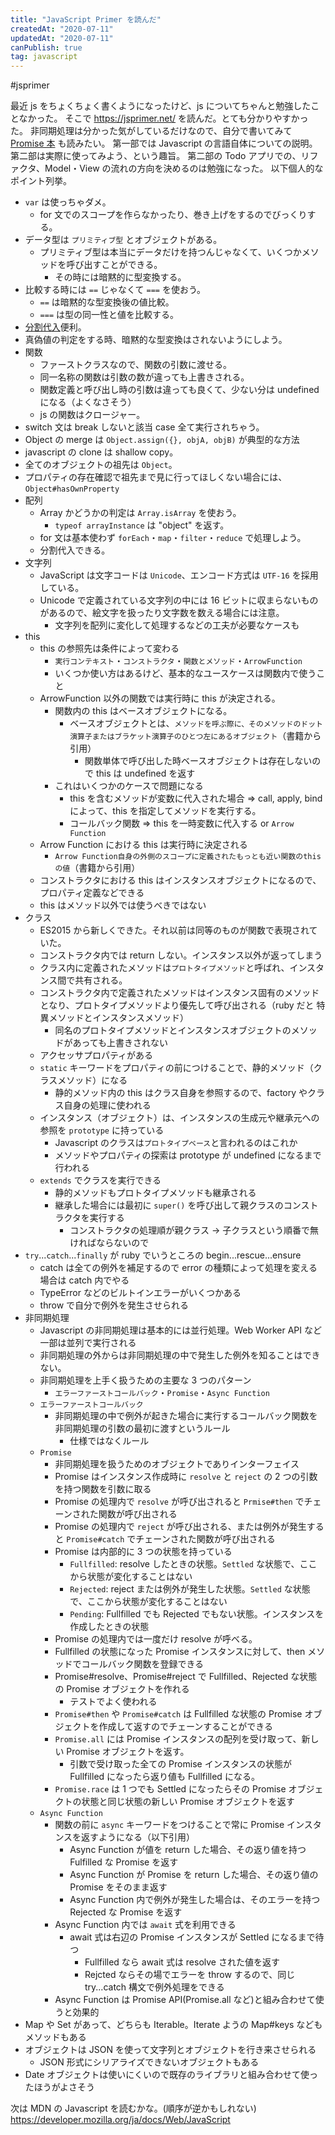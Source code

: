 ```yaml
---
title: "JavaScript Primer を読んだ"
createdAt: "2020-07-11"
updatedAt: "2020-07-11"
canPublish: true
tag: javascript
---
```


#jsprimer

最近 js をちょくちょく書くようになったけど、js についてちゃんと勉強したことなかった。
そこで https://jsprimer.net/ を読んだ。とても分かりやすかった。
非同期処理は分かった気がしているだけなので、自分で書いてみて [Promise 本](https://azu.github.io/promises-book/) も読みたい。
第一部では Javascript の言語自体についての説明。
第二部は実際に使ってみよう、という趣旨。
第二部の Todo アプリでの、リファクタ、Model・View の流れの方向を決めるのは勉強になった。
以下個人的なポイント列挙。

- `var` は使っちゃダメ。
  - for 文でのスコープを作らなかったり、巻き上げをするのでびっくりする。
- データ型は `プリミティブ型` とオブジェクトがある。
  - プリミティブ型は本当にデータだけを持つんじゃなくて、いくつかメソッドを呼び出すことができる。
    - その時には暗黙的に型変換する。
- 比較する時には `==` じゃなくて `===` を使おう。
  - `==` は暗黙的な型変換後の値比較。
  - `===` は型の同一性と値を比較する。
- [分割代入](https://jsprimer.net/basic/operator/#destructuring-assignment)便利。
- 真偽値の判定をする時、暗黙的な型変換はされないようにしよう。
- 関数
  - ファーストクラスなので、関数の引数に渡せる。
  - 同一名称の関数は引数の数が違っても上書きされる。
  - 関数定義と呼び出し時の引数は違っても良くて、少ない分は undefined になる（よくなさそう）
  - js の関数はクロージャー。
- switch 文は break しないと該当 case 全て実行されちゃう。
- Object の merge は `Object.assign({}, objA, objB)` が典型的な方法
- javascript の clone は shallow copy。
- 全てのオブジェクトの祖先は `Object`。
- プロパティの存在確認で祖先まで見に行ってほしくない場合には、`Object#hasOwnProperty`
- 配列
  - Array かどうかの判定は `Array.isArray` を使おう。
    - `typeof arrayInstance` は "object" を返す。
  - for 文は基本使わず `forEach`・`map`・`filter`・`reduce` で処理しよう。
  - 分割代入できる。
- 文字列
  - JavaScript は文字コードは `Unicode`、エンコード方式は `UTF-16` を採用している。
  - Unicode で定義されている文字列の中には 16 ビットに収まらないものがあるので、絵文字を扱ったり文字数を数える場合には注意。
    - 文字列を配列に変化して処理するなどの工夫が必要なケースも
- this
  - this の参照先は条件によって変わる
    - `実行コンテキスト`・`コンストラクタ`・`関数とメソッド`・`ArrowFunction`
    - いくつか使い方はあるけど、基本的なユースケースは関数内で使うこと
  - ArrowFunction 以外の関数では実行時に this が決定される。
    - 関数内の this はベースオブジェクトになる。
      - ベースオブジェクトとは、`メソッドを呼ぶ際に、そのメソッドのドット演算子またはブラケット演算子のひとつ左にあるオブジェクト`（書籍から引用）
        - 関数単体で呼び出した時ベースオブジェクトは存在しないので this は undefined を返す
    - これはいくつかのケースで問題になる
      - this を含むメソッドが変数に代入された場合 => call, apply, bind によって、this を指定してメソッドを実行する。
      - コールバック関数 => this を一時変数に代入する or `Arrow Function`
  - Arrow Function における this は実行時に決定される
    - `Arrow Function自身の外側のスコープに定義されたもっとも近い関数のthisの値`（書籍から引用）
  - コンストラクタにおける this はインスタンスオブジェクトになるので、プロパティ定義などできる
  - this はメソッド以外では使うべきではない
- クラス
  - ES2015 から新しくできた。それ以前は同等のものが関数で表現されていた。
  - コンストラクタ内では return しない。インスタンス以外が返ってしまう
  - クラス内に定義されたメソッドは`プロトタイプメソッド`と呼ばれ、インスタンス間で共有される。
  - コンストラクタ内で定義されたメソッドはインスタンス固有のメソッドとなり、プロトタイプメソッドより優先して呼び出される（ruby だと 特異メソッドとインスタンスメソッド）
    - 同名のプロトタイプメソッドとインスタンスオブジェクトのメソッドがあっても上書きされない
  - アクセッサプロパティがある
  - `static` キーワードをプロパティの前につけることで、静的メソッド（クラスメソッド）になる
    - 静的メソッド内の this はクラス自身を参照するので、factory やクラス自身の処理に使われる
  - インスタンス（オブジェクト）は、インスタンスの生成元や継承元への参照を `prototype` に持っている
    - Javascript のクラスは`プロトタイプベース`と言われるのはこれか
    - メソッドやプロパティの探索は prototype が undefined になるまで行われる
  - `extends` でクラスを実行できる
    - 静的メソッドもプロトタイプメソッドも継承される
    - 継承した場合には最初に `super()` を呼び出して親クラスのコンストラクタを実行する
      - コンストラクタの処理順が親クラス -> 子クラスという順番で無ければならないので
- `try`...`catch`...`finally` が ruby でいうところの begin...rescue...ensure
  - catch は全ての例外を補足するので error の種類によって処理を変える場合は catch 内でやる
  - TypeError などのビルトインエラーがいくつかある
  - throw で自分で例外を発生させられる
- 非同期処理
  - Javascript の非同期処理は基本的には並行処理。Web Worker API など一部は並列で実行される
  - 非同期処理の外からは非同期処理の中で発生した例外を知ることはできない。
  - 非同期処理を上手く扱うための主要な 3 つのパターン
    - `エラーファーストコールバック`・`Promise`・`Async Function`
  - `エラーファーストコールバック`
    - 非同期処理の中で例外が起きた場合に実行するコールバック関数を非同期処理の引数の最初に渡すというルール
      - 仕様ではなくルール
  - `Promise`
    - 非同期処理を扱うためのオブジェクトでありインターフェイス
    - Promise はインスタンス作成時に `resolve` と `reject` の 2 つの引数を持つ関数を引数に取る
    - Promise の処理内で `resolve` が呼び出されると `Prmise#then` でチェーンされた関数が呼び出される
    - Promise の処理内で `reject` が呼び出される、または例外が発生すると `Promise#catch` でチェーンされた関数が呼び出される
    - Promise は内部的に 3 つの状態を持っている
      - `Fullfilled`: resolve したときの状態。`Settled` な状態で、ここから状態が変化することはない
      - `Rejected`: reject または例外が発生した状態。`Settled` な状態で、ここから状態が変化することはない
      - `Pending`: Fullfilled でも Rejected でもない状態。インスタンスを作成したときの状態
    - Promise の処理内では一度だけ resolve が呼べる。
    - Fullfilled の状態になった Promise インスタンスに対して、then メソッドでコールバック関数を登録できる
    - Promise#resolve、Promise#reject で Fullfilled、Rejected な状態の Promise オブジェクトを作れる
      - テストでよく使われる
    - `Promise#then` や `Promise#catch` は Fullfilled な状態の Promise オブジェクトを作成して返すのでチェーンすることができる
    - `Promise.all` には Promise インスタンスの配列を受け取って、新しい Promise オブジェクトを返す。
      - 引数で受け取った全ての Promise インスタンスの状態が Fullfilled になったら返り値も Fullfilled になる。
    - `Promise.race` は 1 つでも Settled になったらその Promise オブジェクトの状態と同じ状態の新しい Promise オブジェクトを返す
  - `Async Function`
    - 関数の前に `async` キーワードをつけることで常に Promise インスタンスを返すようになる（以下引用）
      - Async Function が値を return した場合、その返り値を持つ Fulfilled な Promise を返す
      - Async Function が Promise を return した場合、その返り値の Promise をそのまま返す
      - Async Function 内で例外が発生した場合は、そのエラーを持つ Rejected な Promise を返す
    - Async Function 内では `await` 式を利用できる
      - await 式は右辺の Promise インスタンスが Settled になるまで待つ
        - Fullfilled なら await 式は resolve された値を返す
        - Rejcted ならその場でエラーを throw するので、同じ try...catch 構文で例外処理をできる
    - Async Function は Promise API(Promise.all など)と組み合わせて使うと効果的
- Map や Set があって、どちらも Iterable。Iterate ようの Map#keys などもメソッドもある
- オブジェクトは JSON を使って文字列とオブジェクトを行き来させられる
  - JSON 形式にシリアライズできないオブジェクトもある
- Date オブジェクトは使いにくいので既存のライブラリと組み合わせて使ったほうがよさそう

次は MDN の Javascript を読むかな。(順序が逆かもしれない)
https://developer.mozilla.org/ja/docs/Web/JavaScript
